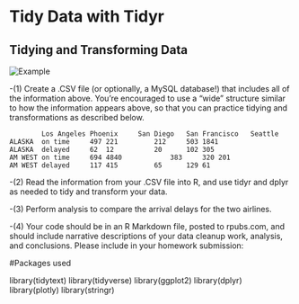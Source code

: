 # Tidy Data with Tidyr
## Tidying and Transforming Data
![Example](https://user-images.githubusercontent.com/76123653/110219335-8a8dc480-7e8c-11eb-86cf-8781f4c8974a.PNG)

-(1) Create a .CSV file (or optionally, a MySQL database!) that includes all of the information above.
You’re encouraged to use a “wide” structure similar to how the information appears above, so
that you can practice tidying and transformations as described below.

			Los Angeles	Phoenix		San Diego	San Francisco	Seattle
	ALASKA	on time	 	497	221			212		503	1841
	ALASKA	delayed		62	12			20		102	305
	AM WEST	on time		694	4840			383		320	201
	AM WEST	delayed		117	415			65		129	61

-(2) Read the information from your .CSV file into R, and use tidyr and dplyr as needed to tidy
and transform your data.

-(3) Perform analysis to compare the arrival delays for the two airlines.

-(4) Your code should be in an R Markdown file, posted to rpubs.com, and should include narrative
descriptions of your data cleanup work, analysis, and conclusions. Please include in your
homework submission:

#Packages used

library(tidytext)
library(tidyverse)
library(ggplot2)
library(dplyr)
library(plotly)
library(stringr)

